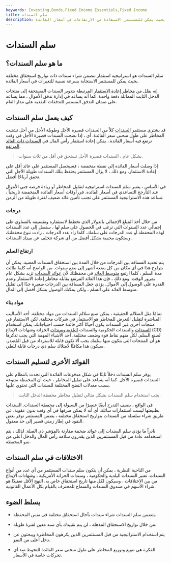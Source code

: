 ```yaml
---
keywords: Investing,Bonds,Fixed Income Essentials,Fixed Income
title: سلم السندات
description: سلم السندات هو إستراتيجية استثمار تتضمن شراء السندات التي تنضج في تواريخ مختلفة بحيث يمكن للمستثمر الاستفادة من الارتفاعات في أسعار الفائدة.
---
```


# سلم السندات
## ما هو سلم السندات؟

سلم السندات هو استراتيجية استثمار تتضمن شراء سندات ذات تواريخ استحقاق مختلفة بحيث يمكن للمستثمر الاستجابة بسرعة نسبية للتغيرات في أسعار الفائدة.

إنه يقلل من [مخاطر إعادة الاستثمار](/reinvestmentrisk) المرتبطة بتدوير السندات المستحقة إلى منتجات الدخل الثابت المماثلة دفعة واحدة. كما أنه يساعد في إدارة تدفق الأموال ، مما يساعد على ضمان التدفق المستمر للتدفقات النقدية على مدار العام.

## كيف يعمل سلم السندات

قد يشتري مستثمر [السندات](/bond) كلاً من السندات قصيرة الأجل وطويلة الأجل من أجل تشتيت المخاطر على طول منحنى سعر الفائدة. أي ، إذا نضجت السندات قصيرة الأجل في وقت ترتفع فيه أسعار الفائدة ، يمكن إعادة استثمار رأس المال في [السندات ذات العائد المرتفع](/bond-yield).

> بشكل عام ، السندات قصيرة الأجل تستحق في أقل من ثلاث سنوات.

>

إذا وصلت أسعار الفائدة إلى نقطة منخفضة ، فسيحصل المستثمر على عائد أقل على إعادة الاستثمار. ومع ذلك ، لا يزال المستثمر يحتفظ بتلك السندات طويلة الأجل التي تحقق أرباحًا أفضل.

في الأساس ، يعتبر سلم السندات استراتيجية لتقليل المخاطر أو زيادة فرصة جني الأموال عند التأرجح التصاعدي في أسعار الفائدة. في أوقات أسعار الفائدة المنخفضة تاريخياً ، تساعد هذه الاستراتيجية المستثمر على تجنب تأمين عائد ضعيف لفترة طويلة من الزمن.

### درجات

من خلال أخذ المبلغ الإجمالي بالدولار الذي تخطط لاستثماره وتقسيمه بالتساوي على إجمالي عدد السنوات التي ترغب في الحصول على سلم لها ، ستصل إلى عدد السندات لهذه المحفظة أو عدد الدرجات على سلمك. كلما زاد عدد الدرجات ، زادت تنوع محفظتك وستكون محمية بشكل أفضل من أي شركة تتخلف عن [سداد](/default2) السندات.

### ارتفاع السلم

يتم تحديد المسافة بين الدرجات من خلال المدة بين استحقاق السندات المعنية. يمكن أن يتراوح هذا في أي مكان من كل بضعة أشهر إلى بضع سنوات. من الواضح أنه كلما طالت مدة السلم ، كلما ارتفع [متوسط العائد](/averagereturn) في محفظتك لأن [عوائد السندات](/bond-yield) تزيد بشكل عام بمرور الوقت. ومع ذلك ، فإن هذا العائد المرتفع يقابله مخاطر إعادة الاستثمار وعدم القدرة على الوصول إلى الأموال. يؤدي جعل المسافة بين الدرجات صغيرة جدًا إلى تقليل متوسط العائد على السلم ، ولكن يمكنك الوصول بشكل أفضل إلى المال.

### مواد بناء

تمامًا مثل السلالم الحقيقية ، يمكن صنع سلالم السندات من مواد مختلفة. أحد الأساليب المباشرة لتقليل التعرض للمخاطر هو الاستثمار في شركات مختلفة. لكن الاستثمار في منتجات أخرى غير السندات يكون أحيانًا أكثر فائدة حسب احتياجاتك. يمكن استخدام [السندات](/debenture) والسندات الحكومية والسندات [البلدية وسندات](/municipalbond) الخزانة وشهادات الإيداع (CD) لصنع السلم. لكل منهم نقاط قوة وضعف مختلفة. أحد الأشياء المهمة التي يجب تذكرها هو أن المنتجات التي يتكون منها سلمك يجب ألا تكون قابلة للاسترداد من قبل المُصدر. سيكون هذا مكافئًا لامتلاك سلم ذي درجات قابلة للطي.

## الفوائد الأخرى لتسليم السندات

يوفر سلم السندات دخلاً ثابتًا في شكل مدفوعات الفائدة التي تحدث بانتظام على السندات قصيرة الأجل. كما أنه يساعد على تقليل المخاطر ، حيث أن المحفظة متنوعة بسبب معدلات النضج المختلفة للسندات التي تحتوي عليها.

> يجب استخدام سلم السندات بشكل مثالي لتقليل مخاطر محفظة الدخل الثابت.

>

في الواقع ، يضيف التدرج أيضًا عنصرًا من السيولة إلى محفظة السندات. السندات بطبيعتها ليست استثمارات سائلة. أي أنه لا يمكن صرفها في أي وقت بدون عقوبة. عن طريق شراء سلسلة من السندات بتواريخ استحقاق مختلفة ، يضمن المستثمر توفر بعض النقود في إطار زمني قصير إلى حد معقول.

نادراً ما يؤدي سلم السندات إلى عوائد ضخمة مقارنة بالمؤشر ذي الصلة. لذلك ، يتم استخدامه عادة من قبل المستثمرين الذين يقدرون سلامة رأس المال والدخل أعلى من نمو المحفظة.

## الاختلافات في سلم السندات

من الناحية النظرية ، يمكن أن يتكون سلم سندات المستثمر من أي عدد من أنواع السندات. تعتبر السندات البلدية والحكومية ، وسندات الخزانة الأمريكية ، وشهادات الإيداع من بين الاختلافات ، وسيكون لكل منها تاريخ استحقاق خاص به. النهج الأقل تعقيدًا هو شراء الأسهم في صندوق السندات والسماح للمحترف بالقيام بكل الأعمال القانونية.

## يسلط الضوء

- يتضمن سلم السندات شراء سندات بآجال استحقاق مختلفة في نفس المحفظة.

- من خلال تواريخ الاستحقاق المذهلة ، لن يتم تقييدك بأي سند معين لفترة طويلة.

- يتم استخدام الاستراتيجية من قبل المستثمرين الذين يكرهون المخاطرة ويبحثون عن دخل أعلى من النمو.

- الفكرة هي تنويع وتوزيع المخاطر على طول منحنى سعر الفائدة للتحوط ضد أي تحركات خاصة في الأسعار.

